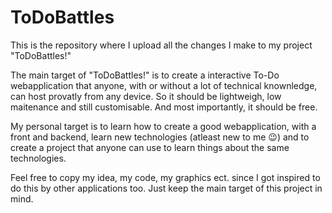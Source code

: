 # ToDoBattles
This is the repository where I upload all the changes I make to my project "ToDoBattles!"

The main target of "ToDoBattles!" is to create a interactive To-Do webapplication that anyone, with or without a lot of technical knownledge, can host provatly from any device. So it should be lightweigh, low maitenance and still customisable. And most importantly, it should be free.

My personal target is to learn how to create a good webapplication, with a front and backend, learn new technologies (atleast new to me 😉) and to create a project that anyone can use to learn things about the same technologies.

Feel free to copy my idea, my code, my graphics ect. since I got inspired to do this by other applications too. Just keep the main target of this project in mind.
